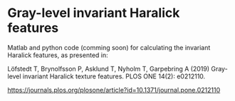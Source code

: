 # Gray-level invariant Haralick features
Matlab and python code (comming soon) for calculating the invariant Haralick features, as presented in: 

Löfstedt T, Brynolfsson P, Asklund T, Nyholm T, Garpebring A (2019) 
Gray-level invariant Haralick texture features. PLOS ONE 14(2): e0212110.

https://journals.plos.org/plosone/article?id=10.1371/journal.pone.0212110
